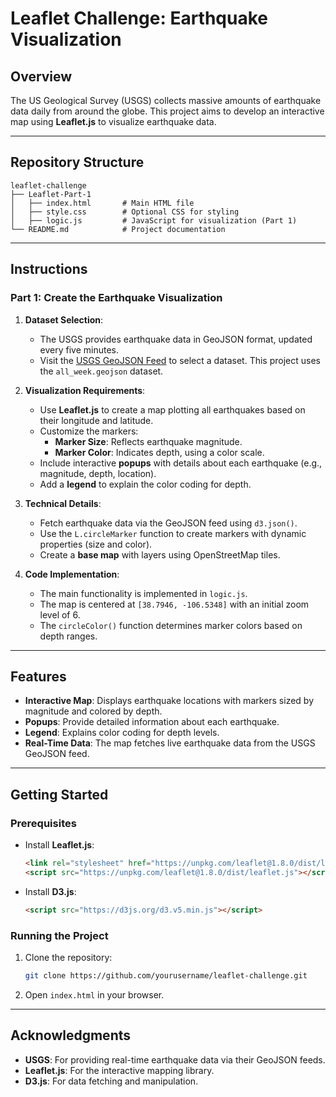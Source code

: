 # Leaflet Challenge: Earthquake Visualization

## Overview
The US Geological Survey (USGS) collects massive amounts of earthquake data daily from around the globe. This project aims to develop an interactive map using **Leaflet.js** to visualize earthquake data.

---

## Repository Structure

```plaintext
leaflet-challenge
├── Leaflet-Part-1
│   ├── index.html       # Main HTML file
│   ├── style.css        # Optional CSS for styling
│   ├── logic.js         # JavaScript for visualization (Part 1)
└── README.md            # Project documentation
```

---

## Instructions

### Part 1: Create the Earthquake Visualization

1. **Dataset Selection**:
   - The USGS provides earthquake data in GeoJSON format, updated every five minutes.
   - Visit the [USGS GeoJSON Feed](https://earthquake.usgs.gov/earthquakes/feed/v1.0/geojson.php) to select a dataset. This project uses the `all_week.geojson` dataset.

2. **Visualization Requirements**:
   - Use **Leaflet.js** to create a map plotting all earthquakes based on their longitude and latitude.
   - Customize the markers:
     - **Marker Size**: Reflects earthquake magnitude.
     - **Marker Color**: Indicates depth, using a color scale.
   - Include interactive **popups** with details about each earthquake (e.g., magnitude, depth, location).
   - Add a **legend** to explain the color coding for depth.

3. **Technical Details**:
   - Fetch earthquake data via the GeoJSON feed using `d3.json()`.
   - Use the `L.circleMarker` function to create markers with dynamic properties (size and color).
   - Create a **base map** with layers using OpenStreetMap tiles.

4. **Code Implementation**:
   - The main functionality is implemented in `logic.js`.
   - The map is centered at `[38.7946, -106.5348]` with an initial zoom level of 6.
   - The `circleColor()` function determines marker colors based on depth ranges.

---

## Features

- **Interactive Map**: Displays earthquake locations with markers sized by magnitude and colored by depth.
- **Popups**: Provide detailed information about each earthquake.
- **Legend**: Explains color coding for depth levels.
- **Real-Time Data**: The map fetches live earthquake data from the USGS GeoJSON feed.

---

## Getting Started

### Prerequisites

- Install **Leaflet.js**:
  ```html
  <link rel="stylesheet" href="https://unpkg.com/leaflet@1.8.0/dist/leaflet.css" />
  <script src="https://unpkg.com/leaflet@1.8.0/dist/leaflet.js"></script>
  ```
- Install **D3.js**:
  ```html
  <script src="https://d3js.org/d3.v5.min.js"></script>
  ```

### Running the Project

1. Clone the repository:
   ```bash
   git clone https://github.com/yourusername/leaflet-challenge.git
   ```
2. Open `index.html` in your browser.

---

## Acknowledgments

- **USGS**: For providing real-time earthquake data via their GeoJSON feeds.
- **Leaflet.js**: For the interactive mapping library.
- **D3.js**: For data fetching and manipulation.
